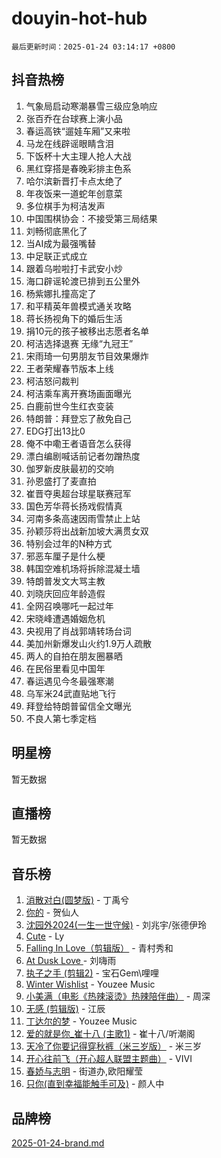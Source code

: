 # douyin-hot-hub

`最后更新时间：2025-01-24 03:14:17 +0800`

## 抖音热榜

1. 气象局启动寒潮暴雪三级应急响应
1. 张百乔在台球赛上演小品
1. 春运高铁“遛娃车厢”又来啦
1. 马龙在线辟谣眼睛含泪
1. 下饭杯十大主理人抢人大战
1. 黑红穿搭是春晚彩排主色系
1. 哈尔滨新晋打卡点太绝了
1. 年夜饭来一道蛇年创意菜
1. 多位棋手为柯洁发声
1. 中国围棋协会：不接受第三局结果
1. 刘畅彻底黑化了
1. 当AI成为最强嘴替
1. 中足联正式成立
1. 跟着乌啦啦打卡武安小炒
1. 海口辟谣轮渡已排到五公里外
1. 杨紫娜扎撞高定了
1. 和平精英年兽模式通关攻略
1. 蒋长扬视角下的婚后生活
1. 捐10元的孩子被移出志愿者名单
1. 柯洁选择退赛 无缘“九冠王”
1. 宋雨琦一句男朋友节目效果爆炸
1. 王者荣耀春节版本上线
1. 柯洁怒问裁判
1. 柯洁乘车离开赛场画面曝光
1. 白鹿前世今生红衣变装
1. 特朗普：拜登忘了赦免自己
1. EDG打出13比0
1. 俺不中嘞王者语音怎么获得
1. 漂白编剧喊话前记者勿蹭热度
1. 伽罗新皮肤最初的交响
1. 孙恩盛打了麦直拍
1. 崔晋夺奥超台球星联赛冠军
1. 国色芳华蒋长扬戏假情真
1. 河南多条高速因雨雪禁止上站
1. 孙颖莎将出战新加坡大满贯女双
1. 特别会过年的N种方式
1. 邪恶车厘子是什么梗
1. 韩国空难机场将拆除混凝土墙
1. 特朗普发文大骂主教
1. 刘晓庆回应年龄造假
1. 全网召唤哪吒一起过年
1. 宋晓峰遭遇婚姻危机
1. 央视用了肖战郭靖转场台词
1. 美加州新爆发山火约1.9万人疏散
1. 两人的自拍在朋友圈暴晒
1. 在民俗里看见中国年
1. 春运遇见今冬最强寒潮
1. 乌军米24武直贴地飞行
1. 拜登给特朗普留信全文曝光
1. 不良人第七季定档

## 明星榜

暂无数据

## 直播榜

暂无数据

## 音乐榜

1. [消散对白(圆梦版)](https://sf5-hl-cdn-tos.douyinstatic.com/obj/tos-cn-ve-2774/og4jB5I5IizzoZVAAAzWgBMAsMDWoArfwBOiFs) - 丁禹兮
1. [你的](https://sf5-hl-cdn-tos.douyinstatic.com/obj/tos-cn-ve-2774/oYuIeKf42jB7sEV6B2upMdpYAgfrQWj0FeRegh) - 贺仙人
1. [沈园外2024(一生一世守候)](https://sf5-hl-cdn-tos.douyinstatic.com/obj/tos-cn-ve-2774/oAIYMHGCmKaYKFDd6FZBf9AfMfx1eErAAEJAFH) - 刘兆宇/张德伊玲
1. [Cute](https://sf5-hl-cdn-tos.douyinstatic.com/obj/tos-cn-ve-2774/o4IbIzHWKAAB4wsS5qMBRiiAlEBGTpQRNfFvuo) - Ly
1. [Falling In Love（剪辑版）](https://sf5-hl-cdn-tos.douyinstatic.com/obj/tos-cn-ve-2774/o8ajpA8zzgBPahbBIO8AcKGBLJezFCRd1wfP9f) - 青村秀和
1. [ At Dusk  Love ](https://sf5-hl-cdn-tos.douyinstatic.com/obj/tos-cn-ve-2774/o8CrpCf5CaYgI4ZrtQgMQAFEfuGqNnRSDQAPBc) - 刘嗨雨
1. [执子之手 (剪辑2)](https://sf5-hl-cdn-tos.douyinstatic.com/obj/tos-cn-ve-2774/oUoZLQjCc31XzqsBnBQUNgeKtYPBcgbFDwtfcu) - 宝石Gem\哩哩
1. [Winter Wishlist](https://sf5-hl-cdn-tos.douyinstatic.com/obj/tos-cn-ve-2774/oIIgUOeamCFCVAzxN6MFRLIBlLGpUqQxeeHrLE) - Youzee Music
1. [小美满（电影《热辣滚烫》热辣陪伴曲）](https://sf5-hl-cdn-tos.douyinstatic.com/obj/tos-cn-ve-2774/o0GAn2lSgfZIDUgtevCGDQYnFg4CwnrBaxbTZL) - 周深
1. [无感 (剪辑版)](https://sf5-hl-cdn-tos.douyinstatic.com/obj/tos-cn-ve-2774/o0eIsUzJBDlQaQFC5OFlgbMEZC1TFYBftOBn6p) - 江辰
1. [丁达尔的梦](https://sf5-hl-cdn-tos.douyinstatic.com/obj/tos-cn-ve-2774/oMU3WirUZBVQkAC9ccG5P2IQirziZM2RTInUY) - Youzee Music
1. [爱的就是你_崔十八 (主歌1)](https://sf5-hl-cdn-tos.douyinstatic.com/obj/tos-cn-ve-2774/oI5BO5DhFZ6UTcNCnZaOCBLtZ7WIMQGfgnXf5E) - 崔十八/听潮阁
1. [天冷了你要记得穿秋裤（米三岁版）](https://sf5-hl-cdn-tos.douyinstatic.com/obj/tos-cn-ve-2774/oQlIwVIDWiZ6BQilAorS7MA0AgCkQDvcZAdm1) - 米三岁
1. [开心往前飞（开心超人联盟主题曲）](https://sf3-cdn-tos.douyinstatic.com/obj/tos-cn-ve-2774/9d8fb7c82cf1421fb93a9fe925275e0a) - VIVI
1. [春娇与志明](https://sf5-hl-cdn-tos.douyinstatic.com/obj/tos-cn-ve-2774/e530d8fceb7044b39707d7f9ff54add1) - 街道办,欧阳耀莹
1. [只你(直到幸福能触手可及)](https://sf6-cdn-tos.douyinstatic.com/obj/tos-cn-ve-2774/o0lBkRDzFTeaVSUz3ZZSCBVtZ5DIMQGfgmEAuE) - 颜人中

## 品牌榜

[2025-01-24-brand.md](2025-01-24-brand.md)
